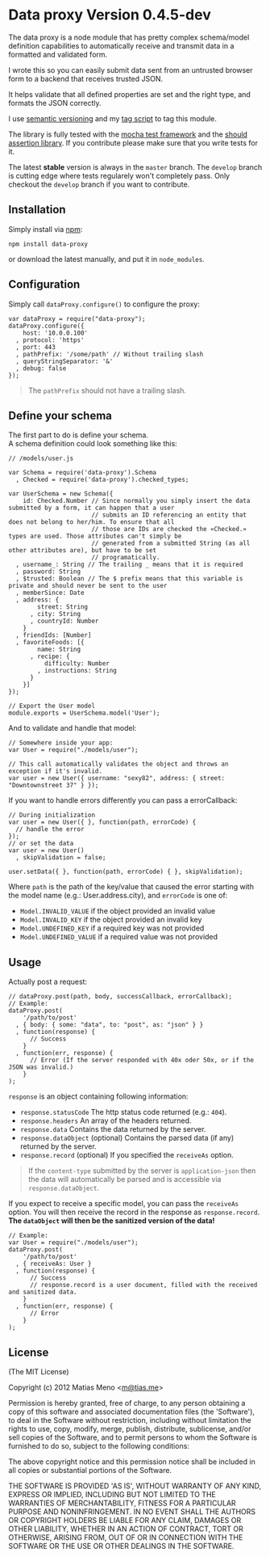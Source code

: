 # Data proxy Version 0.4.5-dev


The data proxy is a node module that has pretty complex schema/model definition capabilities to automatically receive
and transmit data in a formatted and validated form.

I wrote this so you can easily submit data sent from an untrusted browser form to a backend that receives trusted JSON.

It helps validate that all defined properties are set and the right type, and formats the JSON correctly.



I use [semantic versioning][] and my [tag script][] to tag this module.

The library is fully tested with the [mocha test framework][] and the [should assertion library][]. If you contribute
please make sure that you write tests for it.


[semantic versioning]: http://semver.org/
[tag script]: https://github.com/enyo/tag
[mocha test framework]: http://visionmedia.github.com/mocha/
[should assertion library]: https://github.com/visionmedia/should.js


The latest **stable** version is always in the `master` branch. The `develop` branch is
cutting edge where tests regularely won't completely pass. Only checkout the `develop` branch
if you want to contribute.


## Installation

Simply install via [npm][]:

    npm install data-proxy

or download the latest manually, and put it in `node_modules`.

[npm]: http://npmjs.org

## Configuration

Simply call `dataProxy.configure()` to configure the proxy:

    var dataProxy = require("data-proxy");
    dataProxy.configure({
        host: '10.0.0.100'
      , protocol: 'https'
      , port: 443
      , pathPrefix: '/some/path' // Without trailing slash
      , queryStringSeparator: '&'
      , debug: false
    });

> The `pathPrefix` should not have a trailing slash.


## Define your schema

The first part to do is define your schema.  
A schema definition could look something like this:

    // /models/user.js
  
    var Schema = require('data-proxy').Schema
      , Checked = require('data-proxy').checked_types;

    var UserSchema = new Schema({
        id: Checked.Number // Since normally you simply insert the data submitted by a form, it can happen that a user
                           // submits an ID referencing an entity that does not belong to her/him. To ensure that all
                           // those are IDs are checked the «Checked.» types are used. Those attributes can't simply be
                           // generated from a submitted String (as all other attributes are), but have to be set
                           // programatically.
      , username_: String // The trailing _ means that it is required
      , password: String
      , $trusted: Boolean // The $ prefix means that this variable is private and should never be sent to the user
      , memberSince: Date
      , address: {
            street: String
          , city: String
          , countryId: Number
        }
      , friendIds: [Number]
      , favoriteFoods: [{
            name: String
          , recipe: {
              difficulty: Number
            , instructions: String
          }
        }]
    });

    // Export the User model
    module.exports = UserSchema.model('User');

And to validate and handle that model:

    // Somewhere inside your app:
    var User = require("./models/user");

    // This call automatically validates the object and throws an exception if it's invalid.
    var user = new User({ username: "sexy82", address: { street: "Downtownstreet 37" } });

If you want to handle errors differently you can pass a errorCallback:

    // During initialization
    var user = new User({ }, function(path, errorCode) {
      // handle the error
    });
    // or set the data
    var user = new User()
      , skipValidation = false;

    user.setData({ }, function(path, errorCode) { }, skipValidation);

Where `path` is the path of the key/value that caused the error starting with the model name (e.g.: User.address.city),
and `errorCode` is one of:

  - `Model.INVALID_VALUE` if the object provided an invalid value
  - `Model.INVALID_KEY` if the object provided an invalid key
  - `Model.UNDEFINED_KEY` if a required key was not provided
  - `Model.UNDEFINED_VALUE` if a required value was not provided


## Usage

Actually post a request:

    // dataProxy.post(path, body, successCallback, errorCallback);
    // Example:
    dataProxy.post(
        '/path/to/post'
      , { body: { some: "data", to: "post", as: "json" } }
      , function(response) {
          // Success
        }
      , function(err, response) {
          // Error (If the server responded with 40x oder 50x, or if the JSON was invalid.)
        }
    );


`response` is an object containing following information:

- `response.statusCode` The http status code returned (e.g.: `404`).
- `response.headers` An array of the headers returned.
- `response.data` Contains the data returned by the server.
- `response.dataObject` (optional) Contains the parsed data (if any) returned by the server.
- `response.record` (optional) If you specified the `receiveAs` option.

> If the `content-type` submitted by the server is  `application-json` then the data will automatically be parsed and is
> accessible via `response.dataObject`.


If you expect to receive a specific model, you can pass the `receiveAs` option. You will then receive the record in
the response as `response.record`. **The `dataObject` will then be the sanitized version of the data!**

    // Example:
    var User = require("./models/user");
    dataProxy.post(
        '/path/to/post'
      , { receiveAs: User }
      , function(response) {
          // Success
          // response.record is a user document, filled with the received and sanitized data.
        }
      , function(err, response) {
          // Error
        }
    );


## License

(The MIT License)

Copyright (c) 2012 Matias Meno &lt;m@tias.me&gt;

Permission is hereby granted, free of charge, to any person obtaining a copy of this software and associated
documentation files (the 'Software'), to deal in the Software without restriction, including without limitation the
rights to use, copy, modify, merge, publish, distribute, sublicense, and/or sell copies of the Software, and to permit
persons to whom the Software is furnished to do so, subject to the following conditions:

The above copyright notice and this permission notice shall be included in all copies or substantial portions of the
Software.

THE SOFTWARE IS PROVIDED 'AS IS', WITHOUT WARRANTY OF ANY KIND, EXPRESS OR IMPLIED, INCLUDING BUT NOT LIMITED TO THE
WARRANTIES OF MERCHANTABILITY, FITNESS FOR A PARTICULAR PURPOSE AND NONINFRINGEMENT. IN NO EVENT SHALL THE AUTHORS OR
COPYRIGHT HOLDERS BE LIABLE FOR ANY CLAIM, DAMAGES OR OTHER LIABILITY, WHETHER IN AN ACTION OF CONTRACT, TORT OR
OTHERWISE, ARISING FROM, OUT OF OR IN CONNECTION WITH THE SOFTWARE OR THE USE OR OTHER DEALINGS IN THE SOFTWARE.

